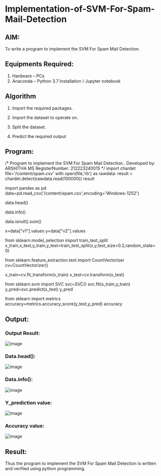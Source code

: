 # Implementation-of-SVM-For-Spam-Mail-Detection

## AIM:
To write a program to implement the SVM For Spam Mail Detection.

## Equipments Required:
1. Hardware – PCs
2. Anaconda – Python 3.7 Installation / Jupyter notebook

## Algorithm
1. Import the required packages.

2. Import the dataset to operate on.

3. Split the dataset.

4. Predict the required output

## Program:

/*
Program to implement the SVM For Spam Mail Detection..
Developed by: ARSHITHA MS
RegisterNumber:  212223240015
*/
import chardet
file='/content/spam.csv'
with open(file,'rb') as rawdata:
  result = chardet.detect(rawdata.read(100000))
result


import pandas as pd
data=pd.read_csv('/content/spam.csv',encoding='Windows-1252')

data.head()

data.info()

data.isnull().sum()

x=data["v1"].values
y=data["v2"].values

from sklearn.model_selection import train_test_split
x_train,x_test,y_train,y_test=train_test_split(x,y,test_size=0.2,random_state=0)

from sklearn.feature_extraction.text import CountVectorizer
cv=CountVectorizer()

x_train=cv.fit_transform(x_train)
x_test=cv.transform(x_test)

from sklearn.svm import SVC
svc=SVC()
svc.fit(x_train,y_train)
y_pred=svc.predict(x_test)
y_pred

from sklearn import metrics
accuracy=metrics.accuracy_score(y_test,y_pred)
accuracy


## Output:
### Output Result:
![image](https://github.com/23008344/Implementation-of-SVM-For-Spam-Mail-Detection/assets/145742655/79c65686-cbeb-4462-b595-02f2ca9c8784)

### Data.head(): 
![image](https://github.com/23008344/Implementation-of-SVM-For-Spam-Mail-Detection/assets/145742655/ab1d7145-7a53-4c89-87d4-5b7f487ca64f)

### Data.info():
![image](https://github.com/23008344/Implementation-of-SVM-For-Spam-Mail-Detection/assets/145742655/f71ff865-8d81-4652-9290-2d7c0414ab3b)

### Y_prediction value:
![image](https://github.com/23008344/Implementation-of-SVM-For-Spam-Mail-Detection/assets/145742655/46f653f2-6ba0-4dfa-90df-7f209e2af2cc)

### Accuracy value:
![image](https://github.com/23008344/Implementation-of-SVM-For-Spam-Mail-Detection/assets/145742655/64b5a271-40b4-4ac5-8113-b79ff5ff67c1)



## Result:
Thus the program to implement the SVM For Spam Mail Detection is written and verified using python programming.

